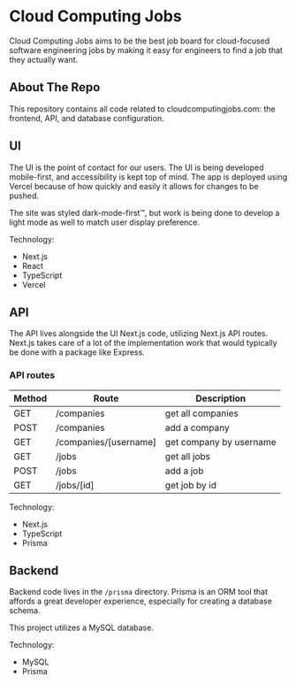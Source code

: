 # Cloud Computing Jobs

Cloud Computing Jobs aims to be the best job board for cloud-focused software engineering jobs by making it easy for engineers to find a job that they actually want.

## About The Repo

This repository contains all code related to cloudcomputingjobs.com: the frontend, API, and database configuration.

## UI

The UI is the point of contact for our users. The UI is being developed mobile-first, and accessibility is kept top of mind. The app is deployed using Vercel because of how quickly and easily it allows for changes to be pushed.

The site was styled dark-mode-first™️, but work is being done to develop a light mode as well to match user display preference.

Technology:

- Next.js
- React
- TypeScript
- Vercel

## API

The API lives alongside the UI Next.js code, utilizing Next.js API routes. Next.js takes care of a lot of the implementation work that would typically be done with a package like Express.

### API routes

| Method | Route                 | Description             |
| ------ | --------------------- | ----------------------- |
| GET    | /companies            | get all companies       |
| POST   | /companies            | add a company           |
| GET    | /companies/[username] | get company by username |
| GET    | /jobs                 | get all jobs            |
| POST   | /jobs                 | add a job               |
| GET    | /jobs/[id]            | get job by id           |

Technology:

- Next.js
- TypeScript
- Prisma

## Backend

Backend code lives in the `/prisma` directory. Prisma is an ORM tool that affords a great developer experience, especially for creating a database schema.

This project utilizes a MySQL database.

Technology:

- MySQL
- Prisma
